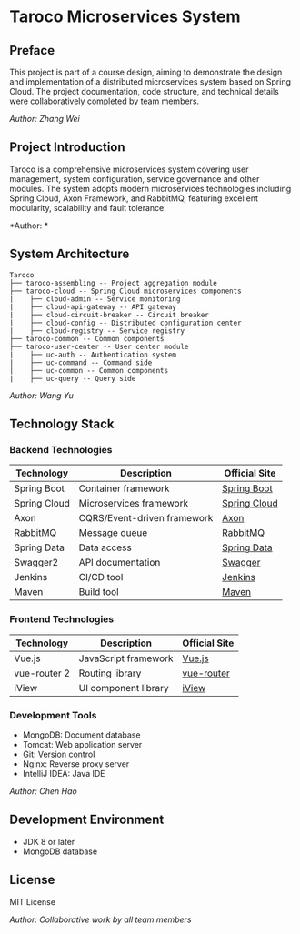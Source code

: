 # Taroco Microservices System

## Preface

This project is part of a course design, aiming to demonstrate the design and implementation of a distributed microservices system based on Spring Cloud. The project documentation, code structure, and technical details were collaboratively completed by team members.

*Author: Zhang Wei*

## Project Introduction

Taroco is a comprehensive microservices system covering user management, system configuration, service governance and other modules. The system adopts modern microservices technologies including Spring Cloud, Axon Framework, and RabbitMQ, featuring excellent modularity, scalability and fault tolerance.

*Author: *

## System Architecture

```
Taroco
├── taroco-assembling -- Project aggregation module
├── taroco-cloud -- Spring Cloud microservices components
|    ├── cloud-admin -- Service monitoring
|    ├── cloud-api-gateway -- API gateway
|    ├── cloud-circuit-breaker -- Circuit breaker
|    ├── cloud-config -- Distributed configuration center
|    ├── cloud-registry -- Service registry
├── taroco-common -- Common components
├── taroco-user-center -- User center module
|    ├── uc-auth -- Authentication system
|    ├── uc-command -- Command side
|    ├── uc-common -- Common components
|    ├── uc-query -- Query side
```

*Author: Wang Yu*

## Technology Stack

### Backend Technologies

| Technology | Description | Official Site |
|------------|-------------|---------------|
| Spring Boot | Container framework | [Spring Boot](https://spring.io/projects/spring-boot) |
| Spring Cloud | Microservices framework | [Spring Cloud](https://spring.io/projects/spring-cloud) |
| Axon | CQRS/Event-driven framework | [Axon](https://axoniq.io/) |
| RabbitMQ | Message queue | [RabbitMQ](https://www.rabbitmq.com/) |
| Spring Data | Data access | [Spring Data](https://spring.io/projects/spring-data) |
| Swagger2 | API documentation | [Swagger](https://swagger.io/) |
| Jenkins | CI/CD tool | [Jenkins](https://www.jenkins.io/) |
| Maven | Build tool | [Maven](https://maven.apache.org/) |

### Frontend Technologies

| Technology | Description | Official Site |
|------------|-------------|---------------|
| Vue.js | JavaScript framework | [Vue.js](https://vuejs.org/) |
| vue-router 2 | Routing library | [vue-router](https://router.vuejs.org/) |
| iView | UI component library | [iView](https://www.iviewui.com/) |

### Development Tools

- MongoDB: Document database
- Tomcat: Web application server
- Git: Version control
- Nginx: Reverse proxy server
- IntelliJ IDEA: Java IDE

*Author: Chen Hao*

## Development Environment

- JDK 8 or later
- MongoDB database

## License

MIT License

*Author: Collaborative work by all team members*
<!--by A赵李观-->